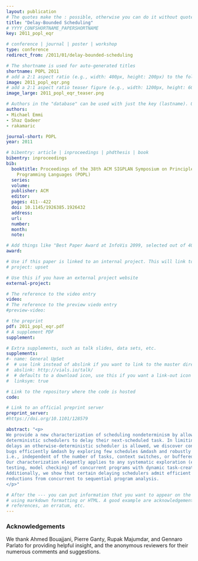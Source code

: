 ```yaml
---
layout: publication
# The quotes make the : possible, otherwise you can do it without quotes
title: "Delay-Bounded Scheduling"
# YYYY_CONFSHORTNAME_PAPERSHORTNAME
key: 2011_popl_eqr

# conference | journal | poster | workshop
type: conference
redirect_from: /2011/01/delay-bounded-scheduling

# The shortname is used for auto-generated titles
shortname: POPL 2011
# add a 2:1 aspect ratio (e.g., width: 400px, height: 200px) to the folder /assets/images/papers/
image: 2011_popl_eqr.png
# add a 2:1 aspect ratio teaser figure (e.g., width: 1200px, height: 600px) to the folder /assets/images/papers/
image_large: 2011_popl_eqr_teaser.png

# Authors in the "database" can be used with just the key (lastname). Others can be written properly.
authors:
- Michael Emmi
- Shaz Qadeer
- rakamaric

journal-short: POPL
year: 2011

# bibentry: article | inproceedings | phdthesis | book
bibentry: inproceedings
bib:
  booktitle: Proceedings of the 38th ACM SIGPLAN Symposium on Principles of
    Programming Languages (POPL)
  series:
  volume:
  publisher: ACM
  editor:
  pages: 411--422
  doi: 10.1145/1926385.1926432
  address:
  url:
  number:
  month:
  note:

# Add things like "Best Paper Award at InfoVis 2099, selected out of 4000 submissions"
award:

# Use if this paper is linked to an internal project. This will link to the project site
# project: upset

# Use this if you have an external project website
external-project:

# The reference to the video entry
video:
# The reference to the preview viedo entry
#preview-video:

# the preprint
pdf: 2011_popl_eqr.pdf
# A supplement PDF
supplement:

# Extra supplements, such as talk slides, data sets, etc.
supplements:
#- name: General UpSet
#  # use link instead of abslink if you want to link to the master directory
#  abslink: http://vials.io/talk/
#  # defaults to a download icon, use this if you want a link-out icon
#  linksym: true

# Link to the repository where the code is hosted
code:

# Link to an official preprint server
preprint_server:
#https://doi.org/10.1101/128579

abstract: "<p>
We provide a new characterization of scheduling nondeterminism by allowing
deterministic schedulers to delay their next-scheduled task. In limiting the
delays an otherwise-deterministic scheduler is allowed, we discover concurrency
bugs efficiently &mdash by exploring few schedules &mdash and robustly &mdash
i.e., independent of the number of tasks, context switches, or buffered events.
Our characterization elegantly applies to any systematic exploration (e.g.,
testing, model checking) of concurrent programs with dynamic task-creation.
Additionally, we show that certain delaying schedulers admit efficient
reductions from concurrent to sequential program analysis.
</p>"

# After the --- you can put information that you want to appear on the website
# using markdown formatting or HTML. A good example are acknowledgements, extra
# references, an erratum, etc.
---
```

### Acknowledgements

We thank Ahmed Bouajjani, Pierre Ganty, Rupak Majumdar, and Gennaro Parlato for
providing helpful insight, and the anonymous reviewers for their numerous
comments and suggestions.

